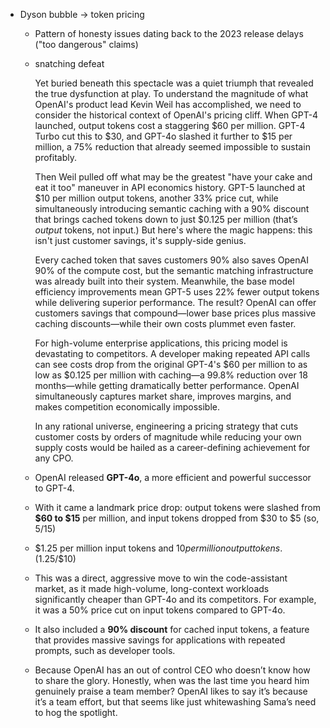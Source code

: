 - Dyson bubble → token pricing
    - Pattern of honesty issues dating back to the 2023 release delays ("too dangerous" claims)
    - snatching defeat
        
        Yet buried beneath this spectacle was a quiet triumph that revealed the true dysfunction at play. To understand the magnitude of what OpenAI's product lead Kevin Weil has accomplished, we need to consider the historical context of OpenAI's pricing cliff. When GPT-4 launched, output tokens cost a staggering $60 per million. GPT-4 Turbo cut this to $30, and GPT-4o slashed it further to $15 per million, a 75% reduction that already seemed impossible to sustain profitably.
        
        Then Weil pulled off what may be the greatest "have your cake and eat it too" maneuver in API economics history. GPT-5 launched at $10 per million output tokens, another 33% price cut, while simultaneously introducing semantic caching with a 90% discount that brings cached tokens down to just $0.125 per million (that’s *output* tokens, not input.) But here's where the magic happens: this isn't just customer savings, it's supply-side genius.
        
        Every cached token that saves customers 90% also saves OpenAI 90% of the compute cost, but the semantic matching infrastructure was already built into their system. Meanwhile, the base model efficiency improvements mean GPT-5 uses 22% fewer output tokens while delivering superior performance. The result? OpenAI can offer customers savings that compound—lower base prices plus massive caching discounts—while their own costs plummet even faster.
        
        For high-volume enterprise applications, this pricing model is devastating to competitors. A developer making repeated API calls can see costs drop from the original GPT-4's $60 per million to as low as $0.125 per million with caching—a 99.8% reduction over 18 months—while getting dramatically better performance. OpenAI simultaneously captures market share, improves margins, and makes competition economically impossible.
        
        In any rational universe, engineering a pricing strategy that cuts customer costs by orders of magnitude while reducing your own supply costs would be hailed as a career-defining achievement for any CPO.
        
    - OpenAI released **GPT-4o**, a more efficient and powerful successor to GPT-4.
    - With it came a landmark price drop: output tokens were slashed from **$60 to $15** per million, and input tokens dropped from $30 to $5 (so, $5/$15)
    - $1.25 per million input tokens and $10 per million output tokens. ($1.25/$10)
    - This was a direct, aggressive move to win the code-assistant market, as it made high-volume, long-context workloads significantly cheaper than GPT-4o and its competitors. For example, it was a 50% price cut on input tokens compared to GPT-4o.
    - It also included a **90% discount** for cached input tokens, a feature that provides massive savings for applications with repeated prompts, such as developer tools.
    - Because OpenAI has an out of control CEO who doesn’t know how to share the glory. Honestly, when was the last time you heard him genuinely praise a team member? OpenAI likes to say it’s because it’s a team effort, but that seems like just whitewashing Sama’s need to hog the spotlight.
